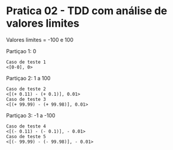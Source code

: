# Pratica 02 - TDD com análise de valores limites

Valores limites = -100 e 100 

Partiçao 1: 0

    Caso de teste 1
    <[0-0], 0>

Partiçao 2: 1 a 100

    Caso de teste 2
    <[(+ 0.11) - (+ 0.1)], 0.01>
    Caso de teste 3
    <[(+ 99.99) - (+ 99.98)], 0.01>

Partiçao 3: -1 a -100

    Caso de teste 4
    <[(- 0.11) - (- 0.1)], - 0.01>
    Caso de teste 5
    <[(- 99.99) - (- 99.98)], - 0.01>
